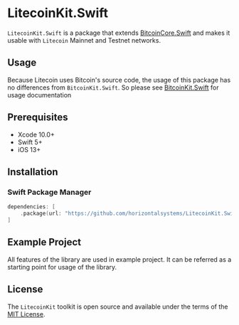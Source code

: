 # LitecoinKit.Swift

`LitecoinKit.Swift` is a package that extends [BitcoinCore.Swift](https://github.com/horizontalsystems/BitcoinCore.Swift) and makes it usable with `Litecoin` Mainnet and Testnet networks. 

## Usage

Because Litecoin uses Bitcoin's source code, the usage of this package has no differences from `BitcoinKit.Swift`. So please see [BitcoinKit.Swift](https://github.com/horizontalsystems/BitcoinKit.Swift) for usage documentation

## Prerequisites

* Xcode 10.0+
* Swift 5+
* iOS 13+

## Installation

### Swift Package Manager

```swift
dependencies: [
    .package(url: "https://github.com/horizontalsystems/LitecoinKit.Swift.git", .upToNextMajor(from: "1.0.0"))
]
```

## Example Project

All features of the library are used in example project. It can be referred as a starting point for usage of the library.

## License

The `LitecoinKit` toolkit is open source and available under the terms of the [MIT License](https://github.com/horizontalsystems/LitecoinKit.Swift/blob/master/LICENSE).

